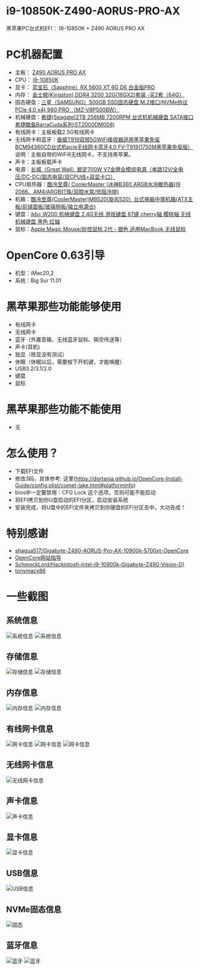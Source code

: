 # i9-10850K-Z490-AORUS-PRO-AX
黑苹果PC台式机EFI： I9-10850K +  Z490 AORUS PRO AX 

# PC机器配置
- 主板： [Z490 AORUS PRO AX](https://item.jd.com/100012824420.html)
- CPU：  [i9-10850K](https://item.jd.com/100008072593.html)
- 显卡： [蓝宝石（Sapphire）RX 5600 XT 6G D6 白金版PRO](https://item.jd.com/100007967097.html)
- 内存： [金士顿(Kingston) DDR4 3200 32G(16GX2)套装 -买2套（64G）](https://item.jd.com/100007628368.html)
- 固态硬盘：[三星（SAMSUNG）500GB SSD固态硬盘 M.2接口(NVMe协议PCIe 4.0 x4) 980 PRO （MZ-V8P500BW）](https://item.jd.com/100008757399.html)
- 机械硬盘：[希捷(Seagate)2TB 256MB 7200RPM 台式机机械硬盘 SATA接口 希捷酷鱼BarraCuda系列(ST2000DM008)](https://item.jd.com/6856662.html)
- 有线网卡：主板板载2.5G有线网卡
- 无线网卡和蓝牙：[奋威T919双频5GWiFi接收器适用黑苹果免驱BCM94360CD台式机pcie无线网卡蓝牙4.0 FV-T919(1750M黑苹果免驱版）](https://item.jd.com/18967921252.html#none)
  说明：主板自带的WiFi6无线网卡，不支持黑苹果。
- 声卡：主板板载声卡
- 电源：[长城（Great Wall）额定700W V7金牌全模组电源（单路12V/全电压/DC-DC/固态电容/双CPU线+双显卡口）](https://item.jd.com/100010194560.html)
- CPU扇热器：[酷冷至尊( CoolerMaster )冰神B360 ARGB水冷散热器(I9 2066、AM4/ARGB灯珠/双腔水泵/低阻冷排)](https://item.jd.com/100011674030.html)
- 机箱：[酷冷至尊(CoolerMaster)MB520(旋风520）台式电脑中塔机箱(ATX主板/前镜面板/玻璃侧板/独立电源仓)](https://item.jd.com/100000154107.html)
- 键盘：[ikbc W200 机械键盘 2.4G无线 游戏键盘 87键 cherry轴 樱桃轴 无线机械键盘 黑色 红轴](https://item.jd.com/100006367830.html)
- 鼠标：[Apple Magic Mouse/妙控鼠标 2代 - 银色 适用MacBook 无线鼠标](https://item.jd.com/2187061.html)
# OpenCore 0.63引导
- 机型：iMac20,2
- 系统：Big Sur 11.01 

# 黑苹果那些功能能够使用
- 有线网卡
- 无线网卡
- 蓝牙（外置音箱、无线蓝牙鼠标、隔空传送等）
- 声卡(耳机)
- 独显（核显没有测试）
- 休眠（休眠以后，需要按下开机键，才能唤醒）
- USB3.2/3.1/2.0
- 键盘
- 鼠标
# 黑苹果那些功能不能使用
- 无

# 怎么使用？
- 下载EFI文件
- 修改3码，具体参考: 这里(https://dortania.github.io/OpenCore-Install-Guide/config.plist/comet-lake.html#platforminfo)
- bios中一定要禁用：CFG Lock 这个选项，否则可能不能启动
- 将EFI拷贝到你U盘启动的EFI分区，启动安装系统
- 安装完成，将U盘中的EFI文件夹拷贝到你硬盘的EFI分区去中，大功告成！

# 特别感谢
- [shagua517/Gigabyte-Z490-AORUS-Pro-AX-10900k-5700xt-OpenCore](https://github.com/shagua517/Gigabyte-Z490-AORUS-Pro-AX-10900k-5700xt-OpenCore)
- [OpenCore网站指导](https://dortania.github.io/OpenCore-Install-Guide/)
- [SchmockLord/Hackintosh-Intel-i9-10900k-Gigabyte-Z490-Vision-D)](https://github.com/SchmockLord/Hackintosh-Intel-i9-10900k-Gigabyte-Z490-Vision-D)
- [tonymacx86](https://www.tonymacx86.com/threads/success-asus-rog-strix-z490-e-gaming-i9-10900k-opencore.299137/)

# 一些截图

## 系统信息
![系统信息](https://github.com/zxyboy/i9-10850K-Z490-AORUS-PRO-AX/blob/main/images/system-overview.png)
![系统信息](https://github.com/zxyboy/i9-10850K-Z490-AORUS-PRO-AX/blob/main/images/system.png)

## 存储信息
![存储信息](https://github.com/zxyboy/i9-10850K-Z490-AORUS-PRO-AX/blob/main/images/disk.png)
![存储信息](https://github.com/zxyboy/i9-10850K-Z490-AORUS-PRO-AX/blob/main/images/storage.png)
## 内存信息
![内存信息](https://github.com/zxyboy/i9-10850K-Z490-AORUS-PRO-AX/blob/main/images/memory.png)
![内存信息](https://github.com/zxyboy/i9-10850K-Z490-AORUS-PRO-AX/blob/main/images/meory-detail.png)
## 有线网卡信息
![网卡信息](https://github.com/zxyboy/i9-10850K-Z490-AORUS-PRO-AX/blob/main/images/network-ui.png)
![网卡信息](https://github.com/zxyboy/i9-10850K-Z490-AORUS-PRO-AX/blob/main/images/Network.png)
![网卡信息](https://github.com/zxyboy/i9-10850K-Z490-AORUS-PRO-AX/blob/main/images/ethernet.png)
## 无线网卡信息
![无线网卡信息](https://github.com/zxyboy/i9-10850K-Z490-AORUS-PRO-AX/blob/main/images/Wifi.png)
## 声卡信息
![声卡信息](https://github.com/zxyboy/i9-10850K-Z490-AORUS-PRO-AX/blob/main/images/audio.png)
## 显卡信息
![显卡信息](https://github.com/zxyboy/i9-10850K-Z490-AORUS-PRO-AX/blob/main/images/graphics.png)
## USB信息
![USB信息](https://github.com/zxyboy/i9-10850K-Z490-AORUS-PRO-AX/blob/main/images/USB.png)
## NVMe固态信息
![固态](https://github.com/zxyboy/i9-10850K-Z490-AORUS-PRO-AX/blob/main/images/ssd.png)
## 蓝牙信息
![蓝牙](https://github.com/zxyboy/i9-10850K-Z490-AORUS-PRO-AX/blob/main/images/bluetooth-ui.png)
![蓝牙](https://github.com/zxyboy/i9-10850K-Z490-AORUS-PRO-AX/blob/main/images/Bluetooth.png)















